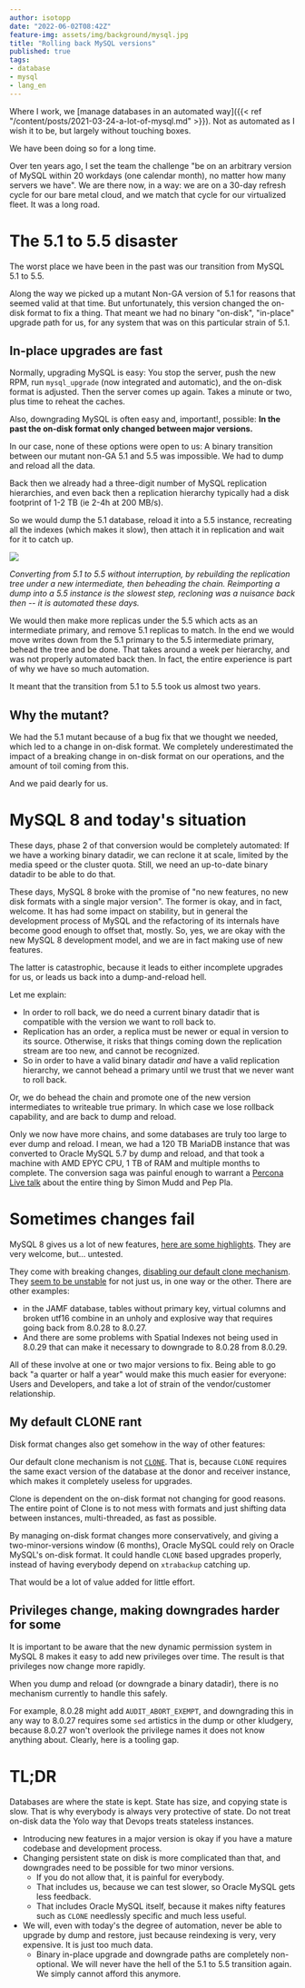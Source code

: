 ```yaml
---
author: isotopp
date: "2022-06-02T08:42Z"
feature-img: assets/img/background/mysql.jpg
title: "Rolling back MySQL versions"
published: true
tags:
- database
- mysql
- lang_en
---
```


Where I work, we [manage databases in an automated way]({{< ref "/content/posts/2021-03-24-a-lot-of-mysql.md" >}}).
Not as automated as I wish it to be, but largely without touching boxes.

We have been doing so for a long time.

Over ten years ago, I set the team the challenge "be on an arbitrary version of MySQL within 20 workdays (one calendar month), no matter how many servers we have".
We are there now, in a way: we are on a 30-day refresh cycle for our bare metal cloud, and we match that cycle for our virtualized fleet.
It was a long road.

# The 5.1 to 5.5 disaster

The worst place we have been in the past was our transition from MySQL 5.1 to 5.5. 

Along the way we picked up a mutant Non-GA version of 5.1 for reasons that seemed valid at that time.
But unfortunately, this version changed the on-disk format to fix a thing.
That meant we had no binary "on-disk", "in-place" upgrade path for us, for any system that was on this particular strain of 5.1.

## In-place upgrades are fast

Normally, upgrading MySQL is easy:
You stop the server, push the new RPM, run `mysql_upgrade` (now integrated and automatic), and the on-disk format is adjusted.
Then the server comes up again.
Takes a minute or two, plus time to reheat the caches.

Also, downgrading MySQL is often easy and, important!, possible:
**In the past the on-disk format only changed between major versions.**

In our case, none of these options were open to us:
A binary transition between our mutant non-GA 5.1 and 5.5 was impossible.
We had to dump and reload all the data.

Back then we already had a three-digit number of MySQL replication hierarchies, and even back then a replication hierarchy typically had a disk footprint of 1-2 TB (ie 2-4h at 200 MB/s).

So we would dump the 5.1 database, reload it into a 5.5 instance, recreating all the indexes (which makes it slow), then attach it in replication and wait for it to catch up.

![](/uploads/2022/06/mysql-upgrade.png)

*Converting from 5.1 to 5.5 without interruption, by rebuilding the replication tree under a new intermediate, then beheading the chain. Reimporting a dump into a 5.5 instance is the slowest step, recloning was a nuisance back then -- it is automated these days.*

We would then make more replicas under the 5.5 which acts as an intermediate primary, and remove 5.1 replicas to match.
In the end we would move writes down from the 5.1 primary to the 5.5 intermediate primary, behead the tree and be done.
That takes around a week per hierarchy, and was not properly automated back then. In fact, the entire experience is part of why we have so much automation.

It meant that the transition from 5.1 to 5.5 took us almost two years.

## Why the mutant?

We had the 5.1 mutant because of a bug fix that we thought we needed, which led to a change in on-disk format.
We completely underestimated the impact of a breaking change in on-disk format on our operations, and the amount of toil coming from this.

And we paid dearly for us.

# MySQL 8 and today's situation

These days, phase 2 of that conversion would be completely automated:
If we have a working binary datadir, we can reclone it at scale, limited by the media speed or the cluster quota.
Still, we need an up-to-date binary datadir to be able to do that.

These days, MySQL 8 broke with the promise of "no new features, no new disk formats with a single major version".
The former is okay, and in fact, welcome.
It has had some impact on stability, but in general the development process of MySQL and the refactoring of its internals have become good enough to offset that, mostly.
So, yes, we are okay with the new MySQL 8 development model, and we are in fact making use of new features.

The latter is catastrophic, because it leads to either incomplete upgrades for us, or leads us back into a dump-and-reload hell.

Let me explain:

- In order to roll back, we do need a current binary datadir that is compatible with the version we want to roll back to.
- Replication has an order, a replica must be newer or equal in version to its source.
  Otherwise, it risks that things coming down the replication stream are too new, and cannot be recognized.
- So in order to have a valid binary datadir *and* have a valid replication hierarchy, we cannot behead a primary until we trust that we never want to roll back.

Or, we do behead the chain and promote one of the new version intermediates to writeable true primary.
In which case we lose rollback capability, and are back to dump and reload.

Only we now have more chains, and some databases are truly too large to ever dump and reload.
I mean, we had a 120 TB MariaDB instance that was converted to Oracle MySQL 5.7 by dump and reload, and that took a machine with AMD EPYC CPU, 1 TB of RAM and multiple months to complete.
The conversion saga was painful enough to warrant a [Percona Live talk](https://twitter.com/_digitalknight/status/1526671502116114435) about the entire thing by Simon Mudd and Pep Pla.

# Sometimes changes fail

MySQL 8 gives us a lot of new features, [here are some highlights](https://www.percona.com/blog/quick-peek-at-mysql-8-0-29/).
They are very welcome, but… untested.

They come with breaking changes, [disabling our default clone mechanism](https://www.percona.com/blog/mysql-8-0-29-and-percona-xtrabackup-incompatibilities/).
They [seem to be unstable](https://forums.mysql.com/read.php?22,704532,704675) for not just us, in one way or the other.
There are other examples:
- in the JAMF database, tables without primary key, virtual columns and broken utf16 combine in an unholy and explosive way that requires going back from 8.0.28 to 8.0.27.
- And there are some problems with Spatial Indexes not being used in 8.0.29 that can make it necessary to downgrade to 8.0.28 from 8.0.29. 

All of these involve at one or two major versions to fix. 
Being able to go back "a quarter or half a year" would make this much easier for everyone:
Users and Developers, and take a lot of strain of the vendor/customer relationship.


## My default CLONE rant

Disk format changes also get somehow in the way of other features:

Our default clone mechanism is not [`CLONE`](https://dev.mysql.com/doc/refman/8.0/en/clone-plugin.html).
That is, because `CLONE` requires the same exact version of the database at the donor and receiver instance, which makes it completely useless for upgrades.

Clone is dependent on the on-disk format not changing for good reasons.
The entire point of Clone is to not mess with formats and just shifting data between instances, multi-threaded, as fast as possible.

By managing on-disk format changes more conservatively, and giving a two-minor-versions window (6 months), Oracle MySQL could rely on Oracle MySQL's on-disk format.
It could handle `CLONE` based upgrades properly, instead of having everybody depend on `xtrabackup` catching up.

That would be a lot of value added for little effort.

## Privileges change, making downgrades harder for some

It is important to be aware that the new dynamic permission system in MySQL 8 makes it easy to add new privileges over time.
The result is that privileges now change more rapidly.

When you dump and reload (or downgrade a binary datadir), there is no mechanism currently to handle this safely.

For example, 8.0.28 might add `AUDIT_ABORT_EXEMPT`, and downgrading this in any way to 8.0.27 requires some `sed` artistics in the dump or other kludgery, because 8.0.27 won't overlook the privilege names it does not know anything about.
Clearly, here is a tooling gap.

# TL;DR

Databases are where the state is kept.
State has size, and copying state is slow.
That is why everybody is always very protective of state.
Do not treat on-disk data the Yolo way that Devops treats stateless instances.

- Introducing new features in a major version is okay if you have a mature codebase and development process.
- Changing persistent state on disk is more complicated than that, and downgrades need to be possible for two minor versions.
  - If you do not allow that, it is painful for everybody.
  - That includes us, because we can test slower, so Oracle MySQL gets less feedback.
  - That includes Oracle MySQL itself, because it makes nifty features such as `CLONE` needlessly specific and much less useful.
- We will, even with today's the degree of automation, never be able to upgrade by dump and restore, just because reindexing is very, very expensive. It is just too much data.
  - Binary in-place upgrade and downgrade paths are completely non-optional. 
    We will never have the hell of the 5.1 to 5.5 transition again.
    We simply cannot afford this anymore.
